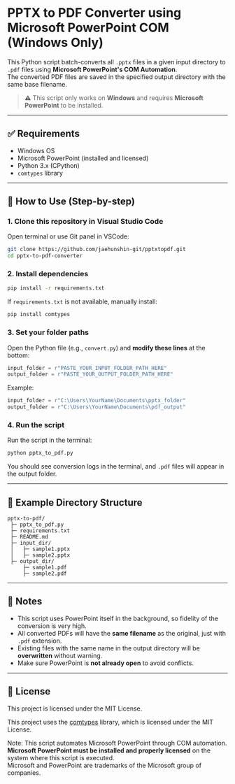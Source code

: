 # PPTX to PDF Converter using Microsoft PowerPoint COM (Windows Only)

This Python script batch-converts all `.pptx` files in a given input directory to `.pdf` files using **Microsoft PowerPoint's COM Automation**.  
The converted PDF files are saved in the specified output directory with the same base filename.

> ⚠ This script only works on **Windows** and requires **Microsoft PowerPoint** to be installed.

---

## ✅ Requirements

- Windows OS
- Microsoft PowerPoint (installed and licensed)
- Python 3.x (CPython)
- `comtypes` library

---

## 🚀 How to Use (Step-by-step)

### 1. Clone this repository in Visual Studio Code

Open terminal or use Git panel in VSCode:

```bash
git clone https://github.com/jaehunshin-git/pptxtopdf.git
cd pptx-to-pdf-converter
```

### 2. Install dependencies

```bash
pip install -r requirements.txt
```

If `requirements.txt` is not available, manually install:

```bash
pip install comtypes
```

### 3. Set your folder paths

Open the Python file (e.g., `convert.py`) and **modify these lines** at the bottom:

```python
input_folder = r"PASTE_YOUR_INPUT_FOLDER_PATH_HERE"
output_folder = r"PASTE_YOUR_OUTPUT_FOLDER_PATH_HERE"
```

Example:

```python
input_folder = r"C:\Users\YourName\Documents\pptx_folder"
output_folder = r"C:\Users\YourName\Documents\pdf_output"
```

### 4. Run the script

Run the script in the terminal:

```bash
python pptx_to_pdf.py
```

You should see conversion logs in the terminal, and `.pdf` files will appear in the output folder.

---

## 📂 Example Directory Structure

```
pptx-to-pdf/
 ├─ pptx_to_pdf.py
 ├─ requirements.txt
 ├─ README.md
 ├─ input_dir/
 │   ├─ sample1.pptx
 │   ├─ sample2.pptx
 ├─ output_dir/
     ├─ sample1.pdf
     ├─ sample2.pdf
```

---

## 📄 Notes

- This script uses PowerPoint itself in the background, so fidelity of the conversion is very high.
- All converted PDFs will have the **same filename** as the original, just with `.pdf` extension.
- Existing files with the same name in the output directory will be **overwritten** without warning.
- Make sure PowerPoint is **not already open** to avoid conflicts.

---

## 📜 License

This project is licensed under the MIT License.

This project uses the [comtypes](https://github.com/enthought/comtypes) library, which is licensed under the MIT License.

Note: This script automates Microsoft PowerPoint through COM automation.  
**Microsoft PowerPoint must be installed and properly licensed** on the system where this script is executed.  
Microsoft and PowerPoint are trademarks of the Microsoft group of companies.

